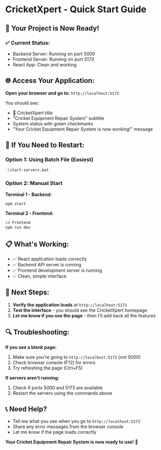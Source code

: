 # CricketXpert - Quick Start Guide

## 🚀 **Your Project is Now Ready!**

### ✅ **Current Status:**
- Backend Server: Running on port 5000
- Frontend Server: Running on port 5173
- React App: Clean and working

## 🌐 **Access Your Application:**

**Open your browser and go to:** `http://localhost:5173`

You should see:
- 🏏 CricketXpert title
- "Cricket Equipment Repair System" subtitle
- System status with green checkmarks
- "Your Cricket Equipment Repair System is now working!" message

## 🔧 **If You Need to Restart:**

### **Option 1: Using Batch File (Easiest)**
```bash
.\start-servers.bat
```

### **Option 2: Manual Start**

**Terminal 1 - Backend:**
```bash
npm start
```

**Terminal 2 - Frontend:**
```bash
cd Frontend
npm run dev
```

## 📋 **What's Working:**
- ✅ React application loads correctly
- ✅ Backend API server is running
- ✅ Frontend development server is running
- ✅ Clean, simple interface

## 🎯 **Next Steps:**
1. **Verify the application loads** at `http://localhost:5173`
2. **Test the interface** - you should see the CricketXpert homepage
3. **Let me know if you see the page** - then I'll add back all the features

## 🔍 **Troubleshooting:**

**If you see a blank page:**
1. Make sure you're going to `http://localhost:5173` (not 5000)
2. Check browser console (F12) for errors
3. Try refreshing the page (Ctrl+F5)

**If servers aren't running:**
1. Check if ports 5000 and 5173 are available
2. Restart the servers using the commands above

## 📞 **Need Help?**
- Tell me what you see when you go to `http://localhost:5173`
- Share any error messages from the browser console
- Let me know if the page loads correctly

**Your Cricket Equipment Repair System is now ready to use!** 🏏
